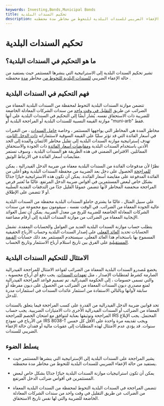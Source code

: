 ```yaml
---
keywords: Investing,Bonds,Municipal Bonds
title: تحكيم السندات البلدية
description: تشير تحكيم السندات البلدية إلى المستثمر الذي يستفيد من حالة الإعفاء الضريبي للسندات البلدية للتحوط من مخاطر مدة محفظته.
---
```


# تحكيم السندات البلدية
## ما هو التحكيم في السندات البلدية؟

تشير تحكيم السندات البلدية إلى الاستراتيجية التي ينشرها المستثمر حيث يستفيد من حالة الإعفاء الضريبي [للسندات البلدية للتحوط من](/municipalbond) مخاطر [مدة](/duration) محفظته .

## فهم التحكيم في السندات البلدية

تتضمن موازنة السندات البلدية التحوط لمحفظة من السندات البلدية المعفاة من الضرائب عن طريق [التقليل في وقت واحد](/short) من سندات الشركات المعادلة الخاضعة للضريبة ذات الاستحقاق نفسه. يُشار أيضًا إلى التحكيم في السندات البلدية على أنها موازنة القيمة النسبية للسندات البلدية أو المراجحة البلدية أو "muni-arb" فقط.

مخاطر المدة هي المخاطر التي يواجهها المستثمر ، وخاصة [حامل السندات](/bondholder) ، من التغيرات في أسعار الفائدة التي قد تؤثر سلبًا على القيمة السوقية لاستثماراته [ذات الدخل الثابت](/fixedincome). تهدف إستراتيجية موازنة السندات البلدية إلى تقليل مخاطر الائتمان والمدة إلى الحد الأدنى باستخدام السندات البلدية [ومقايضات أسعار الفائدة](/interestrateswap) ذات الجودة والاستحقاق المماثلين. الافتراض الضمني في هذه الطريقة هو السندات البلدية ، وسوف تستمر مقايضات أسعار الفائدة في الارتباط الوثيق.

نظرًا لأن مدفوعات الفائدة من السندات البلدية معفاة من ضريبة الدخل الفيدرالية ، يمكن [للمراجحة](/arbitrageur) الحصول على دخل بعد الضريبة من محفظة السندات البلدية وهو أعلى من الفائدة المدفوعة على مقايضة أسعار الفائدة. يمكن أن تكون هذه الاستراتيجية خيارًا جذابًا بشكل خاص لبعض المستثمرين في أقواس ضريبة الدخل المرتفع. غالبًا ما تُعتبر فرص المراجحة منخفضة المخاطر لأنها تتضمن عمومًا القليل جدًا من التدفقات النقدية السلبية أو لا تتضمن على الإطلاق.

على سبيل المثال ، غالبًا ما يشتري حاملو السندات البلدية محفظة من السندات البلدية عالية الجودة المعفاة من الضرائب. في الوقت نفسه ، سيقومون ببيع مجموعة من سندات الشركات المعادلة الخاضعة للضريبة للربح من معدل الضريبة. يمكن أن تصل العوائد الإيجابية المعفاة من الضرائب من موازنة السندات البلدية إلى أرقام مضاعفة.

يتطلب حساب موازنة السندات البلدية العديد من العوامل والحسابات المعقدة. تشمل الحسابات تحديد [العائد الفعلي](/yield) على إصدار السندات البلدية وحساب الأرباح الحقيقية المسموح بها باستخدام هذا العائد الفعلي. سيستخدم المستثمر بعد ذلك حسابات [القيمة المستقبلية](/futurevalue) على الفرق بين تاريخ استلام أرباح الاستثمار وتاريخ الحساب.

## الامتثال للتحكيم السندات البلدية

يخضع مُصدرو السندات البلدية المعفاة من الضرائب لقواعد الامتثال للمراجحة الفيدرالية الصارمة كشرط لمتطلبات الإصدار ، مثل [تعهدات السندات](/bond-covenant). يجب دفع أي أرباح محسوبة ، والتي تسمى حسومات ، إلى الحكومة الفيدرالية. تم تصميم قواعد المراجحة الفيدرالية لمنع مصدري ديون السندات المعفاة من الضرائب من الحصول على ديون مفرطة أو سابقة لأوانها وبالتالي الاستفادة من استثمار عائدات السندات في استثمارات مدرة للدخل.

تحد قوانين ضريبة الدخل الفيدرالية من القدرة على كسب المراجحة فيما يتعلق بالسندات المعفاة من الضرائب أو السندات الفيدرالية الأخرى ذات الامتيازات الضريبية. يجب حساب المراجحة وتوثيقها بعناية لتتوافق مع امتحان الخصم للمراجحة IRS المحتمل. يجب الإبلاغ عن الأرباح في نموذج IRS 8038-T ويجب تقديمه مرة واحدة على الأقل كل خمس سنوات. قد يؤدي عدم الامتثال لهذه المتطلبات إلى عقوبات مالية أو فقدان حالة الإعفاء الضريبي للسندات.

## يسلط الضوء

- يشير المراجحة على السندات البلدية إلى الإستراتيجية التي ينشرها المستثمر حيث يستفيد من حالة الإعفاء الضريبي للسندات البلدية للتحوط من مخاطر مدة محفظته.

- يمكن أن تكون استراتيجيات موازنة السندات البلدية خيارًا جذابًا بشكل خاص لبعض المستثمرين في أقواس ضرائب الدخل المرتفع.

- تتضمن المراجحة في السندات البلدية التحوط لمحفظة من السندات البلدية المعفاة من الضرائب عن طريق التقليل في وقت واحد من سندات الشركات المعادلة الخاضعة للضريبة والتي لها نفس تاريخ الاستحقاق.

